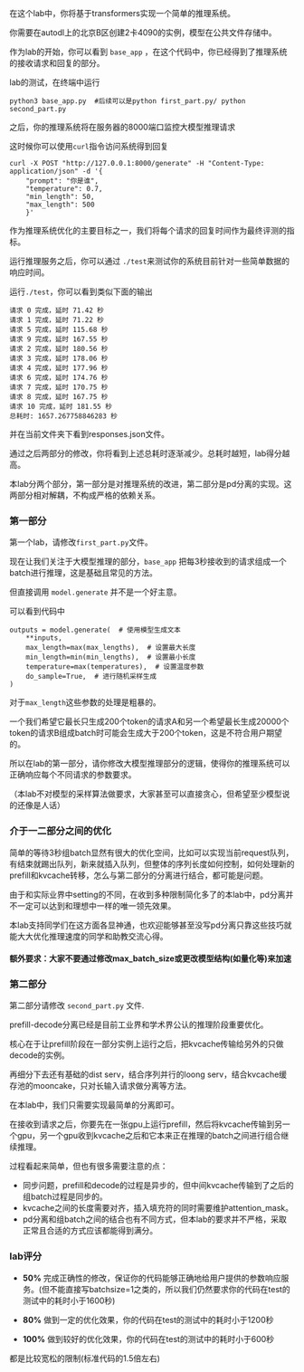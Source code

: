 在这个lab中，你将基于transformers实现一个简单的推理系统。

你需要在autodl上的北京B区创建2卡4090的实例，模型在公共文件存储中。

作为lab的开始，你可以看到 `base_app` ，在这个代码中，你已经得到了推理系统的接收请求和回复的部分。

lab的测试，在终端中运行
```
python3 base_app.py  #后续可以是python first_part.py/ python second_part.py
```
之后，你的推理系统将在服务器的8000端口监控大模型推理请求

这时候你可以使用`curl`指令访问系统得到回复

```
curl -X POST "http://127.0.0.1:8000/generate" -H "Content-Type: application/json" -d '{
    "prompt": "你是谁",
    "temperature": 0.7,
    "min_length": 50,
    "max_length": 500
    }'
```

作为推理系统优化的主要目标之一，我们将每个请求的回复时间作为最终评测的指标。

运行推理服务之后，你可以通过 `./test`来测试你的系统目前针对一些简单数据的响应时间。

运行`./test`，你可以看到类似下面的输出

```
请求 0 完成，延时 71.42 秒
请求 1 完成，延时 71.22 秒
请求 5 完成，延时 115.68 秒
请求 9 完成，延时 167.55 秒
请求 2 完成，延时 180.56 秒
请求 3 完成，延时 178.06 秒
请求 4 完成，延时 177.96 秒
请求 6 完成，延时 174.76 秒
请求 7 完成，延时 170.75 秒
请求 8 完成，延时 167.75 秒
请求 10 完成，延时 181.55 秒
总耗时: 1657.267758846283 秒
```

并在当前文件夹下看到responses.json文件。

通过之后两部分的修改，你将看到上述总耗时逐渐减少。总耗时越短，lab得分越高。

本lab分两个部分，第一部分是对推理系统的改进，第二部分是pd分离的实现。这两部分相对解耦，不构成严格的依赖关系。


### 第一部分

第一个lab，请修改`first_part.py`文件。

现在让我们关注于大模型推理的部分，`base_app` 把每3秒接收到的请求组成一个batch进行推理，这是基础且常见的方法。

但直接调用 `model.generate` 并不是一个好主意。

可以看到代码中
```
outputs = model.generate(  # 使用模型生成文本
    **inputs,
    max_length=max(max_lengths),  # 设置最大长度
    min_length=min(min_lengths),  # 设置最小长度
    temperature=max(temperatures),  # 设置温度参数
    do_sample=True,  # 进行随机采样生成
)
```
对于`max_length`这些参数的处理是粗暴的。

一个我们希望它最长只生成200个token的请求A和另一个希望最长生成20000个token的请求B组成batch时可能会生成大于200个token，这是不符合用户期望的。

所以在lab的第一部分，请你修改大模型推理部分的逻辑，使得你的推理系统可以正确响应每个不同请求的参数要求。

（本lab不对模型的采样算法做要求，大家甚至可以直接贪心，但希望至少模型说的还像是人话）

### 介于一二部分之间的优化

简单的等待3秒组batch显然有很大的优化空间，比如可以实现当前request队列，有结束就踢出队列，新来就插入队列，但整体的序列长度如何控制，如何处理新的prefill和kvcache转移，怎么与第二部分的分离进行结合，都可能是问题。

由于和实际业界中setting的不同，在收到多种限制简化多了的本lab中，pd分离并不一定可以达到和理想中一样的唯一领先效果。

本lab支持同学们在这方面各显神通，也欢迎能够甚至没写pd分离只靠这些技巧就能大大优化推理速度的同学和助教交流心得。

#### 额外要求：大家不要通过修改max_batch_size或更改模型结构(如量化等)来加速

### 第二部分

第二部分请修改 `second_part.py` 文件.

prefill-decode分离已经是目前工业界和学术界公认的推理阶段重要优化。

核心在于让prefill阶段在一部分实例上运行之后，把kvcache传输给另外的只做decode的实例。

再细分下去还有基础的dist serv，结合序列并行的loong serv，结合kvcache缓存池的mooncake，只对长输入请求做分离等方法。

在本lab中，我们只需要实现最简单的分离即可。

在接收到请求之后，你要先在一张gpu上运行prefill，然后将kvcache传输到另一个gpu，另一个gpu收到kvcache之后和它本来正在推理的batch之间进行组合继续推理。

过程看起来简单，但也有很多需要注意的点：

* 同步问题，prefill和decode的过程是异步的，但中间kvcache传输到了之后的组batch过程是同步的。
* kvcache之间的长度需要对齐，插入填充符的同时需要维护attention_mask。
* pd分离和组batch之间的结合也有不同方式，但本lab的要求并不严格，采取正常且合适的方式应该都能得到满分。 



### lab评分

* **50%** 完成正确性的修改，保证你的代码能够正确地给用户提供的参数响应服务。(但不能直接写batchsize=1之类的，所以我们仍然要求你的代码在test的测试中的耗时小于1600秒)

* **80%** 做到一定的优化效果，你的代码在test的测试中的耗时小于1200秒

* **100%** 做到较好的优化效果，你的代码在test的测试中的耗时小于600秒

都是比较宽松的限制(标准代码的1.5倍左右)